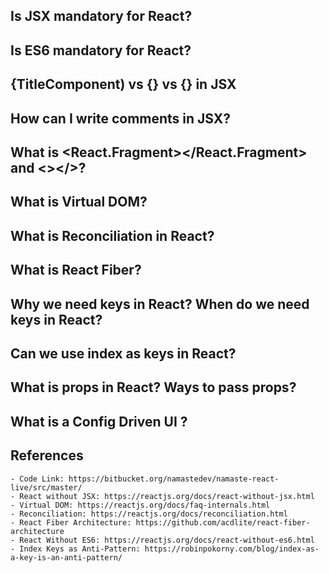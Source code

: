 ## Is JSX mandatory for React?

## Is ES6 mandatory for React?

## {TitleComponent) vs {<TitleComponent/>} vs {<TitleComponent></TitleComponent>} in JSX

## How can I write comments in JSX?

## What is <React.Fragment></React.Fragment> and <></>?

## What is Virtual DOM?

## What is Reconciliation in React?

## What is React Fiber?

## Why we need keys in React? When do we need keys in React?

## Can we use index as keys in React?

## What is props in React? Ways to pass props?

## What is a Config Driven UI ?

## References

    - Code Link: https://bitbucket.org/namastedev/namaste-react-live/src/master/
    - React without JSX: https://reactjs.org/docs/react-without-jsx.html
    - Virtual DOM: https://reactjs.org/docs/faq-internals.html
    - Reconciliation: https://reactjs.org/docs/reconciliation.html
    - React Fiber Architecture: https://github.com/acdlite/react-fiber-architecture
    - React Without ES6: https://reactjs.org/docs/react-without-es6.html
    - Index Keys as Anti-Pattern: https://robinpokorny.com/blog/index-as-a-key-is-an-anti-pattern/
